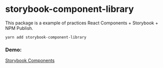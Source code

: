 # storybook-component-library

This package is a example of practices React Components + Storybook + NPM Publish.

```
yarn add storybook-component-library
```
### Demo: 
[Storybook Components](https://ericgomez.github.io/storybook-components/?path=/story/example-introduction--page)